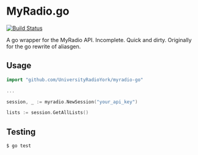 # MyRadio.go
[![Build Status](https://travis-ci.org/UniversityRadioYork/myradio-go.svg?branch=master)](https://travis-ci.org/UniversityRadioYork/myradio-go)

A go wrapper for the MyRadio API. Incomplete. Quick and dirty. Originally for the go rewrite of aliasgen.

## Usage

```go
import "github.com/UniversityRadioYork/myradio-go"

...

session, _ := myradio.NewSession("your_api_key")

lists := session.GetAllLists()
```


## Testing

```bash
$ go test
```